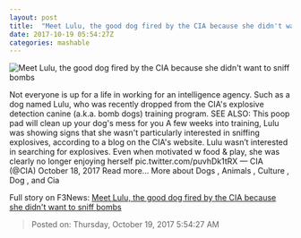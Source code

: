 ```yaml
---
layout: post
title:  "Meet Lulu, the good dog fired by the CIA because she didn't want to sniff bombs"
date: 2017-10-19 05:54:27Z
categories: mashable
---
```


![Meet Lulu, the good dog fired by the CIA because she didn't want to sniff bombs](https://i.amz.mshcdn.com/XEW5KCoBFJqAMaMSqFTzyoHzP6g=/1200x630/2017%2F10%2F19%2F3c%2F9a14a3d6d3234faca3498d3cccf37461.fbcb3.jpg)

Not everyone is up for a life in working for an intelligence agency. Such as a dog named Lulu, who was recently dropped from the CIA's explosive detection canine (a.k.a. bomb dogs) training program. SEE ALSO: This poop pad will clean up your dog's mess for you A few weeks into training, Lulu was showing signs that she wasn't particularly interested in sniffing explosives, according to a blog on the CIA's website. Lulu wasn’t interested in searching for explosives. Even when motivated w food & play, she was clearly no longer enjoying herself pic.twitter.com/puvhDk1tRX — CIA (@CIA) October 18, 2017 Read more... More about Dogs , Animals , Culture , Dog , and Cia


Full story on F3News: [Meet Lulu, the good dog fired by the CIA because she didn't want to sniff bombs](http://www.f3nws.com/n/SuMuNE)

> Posted on: Thursday, October 19, 2017 5:54:27 AM

